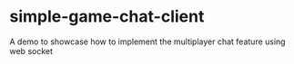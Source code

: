 # simple-game-chat-client
A demo to showcase how to implement the multiplayer chat feature using web socket
